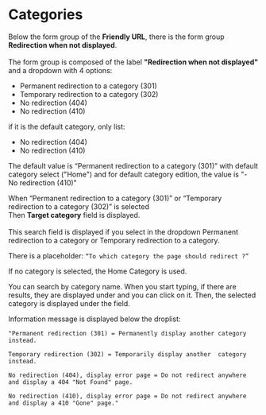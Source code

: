 # Categories

Below the form group of the **Friendly URL**, there is the form group **Redirection when not displayed**.\
\
The form group is composed of the label **"Redirection when not displayed"** and a dropdown with 4 options:

* Permanent redirection to a category (301)
* Temporary redirection to a category (302)
* No redirection (404)
* No redirection (410)

if it is the default category, only list:

* No redirection (404)
* No redirection (410)

The default value is “Permanent redirection to a category (301)” with default category select ("Home") and for default category edition, the value is "- No redirection (410)"

When “Permanent redirection to a category (301)” or “Temporary redirection to a category (302)” is selected \
Then **Target category** field is displayed. \
\
This search field is displayed if you select in the dropdown Permanent redirection to a category or Temporary redirection to a category.

There is a placeholder: `“To which category the page should redirect ?”`

If no category is selected, the Home Category is used.

You can search by category name. When you start typing, if there are results, they are displayed under and you can click on it. Then, the selected category is displayed under the field.

Information message is displayed below the droplist:

```
"Permanent redirection (301) = Permanently display another category instead.

Temporary redirection (302) = Temporarily display another  category instead.

No redirection (404), display error page = Do not redirect anywhere and display a 404 "Not Found" page.

No redirection (410), display error page = Do not redirect anywhere and display a 410 "Gone" page."
```

